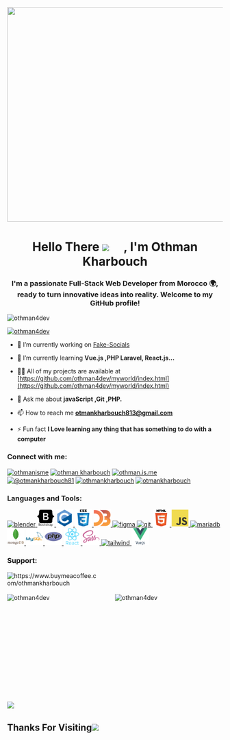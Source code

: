 <img src="https://user-images.githubusercontent.com/74038190/243078834-72903324-cf57-4e90-80a6-ed3c9734e0ed.gif" width="1000" height="500"/>
<h1 align="center">Hello There  <img src="https://user-images.githubusercontent.com/74038190/214644152-52f47eb3-5e31-4f47-8758-05c9468d5596.gif" width="50px" style="display:inline-block;">, I'm Othman Kharbouch</h1>
<h3 align="center">I'm a passionate Full-Stack Web Developer from Morocco 🌍, ready to turn innovative ideas into reality. Welcome to my GitHub profile!</h3>

<p align="left"> <img src="https://komarev.com/ghpvc/?username=othman4dev&label=Profile%20views&color=0e75b6&style=flat" alt="othman4dev" /> </p>

<p align="left"> <a href="https://github.com/ryo-ma/github-profile-trophy"><img src="https://github-profile-trophy.vercel.app/?username=othman4dev" alt="othman4dev" /></a> </p>

- 🔭 I’m currently working on [Fake-Socials](https://github.com/othman4dev/Fake-Socials)

- 🌱 I’m currently learning **Vue.js ,PHP Laravel, React.js...**

- 👨‍💻 All of my projects are available at [https://github.com/othman4dev/myworld/index.html](https://github.com/othman4dev/myworld/index.html)

- 💬 Ask me about **javaScript ,Git ,PHP.**

- 📫 How to reach me **otmankharbouch813@gmail.com**

- ⚡ Fun fact **I Love learning any thing that has something to do with a computer**

<h3 align="left">Connect with me:</h3>
<p align="left">
<a href="https://twitter.com/othmanisme" target="blank"><img align="center" src="https://raw.githubusercontent.com/rahuldkjain/github-profile-readme-generator/master/src/images/icons/Social/twitter.svg" alt="othmanisme" height="30" width="40" /></a>
<a href="https://linkedin.com/in/othman kharbouch" target="blank"><img align="center" src="https://raw.githubusercontent.com/rahuldkjain/github-profile-readme-generator/master/src/images/icons/Social/linked-in-alt.svg" alt="othman kharbouch" height="30" width="40" /></a>
<a href="https://instagram.com/othman.is.me" target="blank"><img align="center" src="https://raw.githubusercontent.com/rahuldkjain/github-profile-readme-generator/master/src/images/icons/Social/instagram.svg" alt="othman.is.me" height="30" width="40" /></a>
<a href="https://www.hackerrank.com/@otmankharbouch81" target="blank"><img align="center" src="https://raw.githubusercontent.com/rahuldkjain/github-profile-readme-generator/master/src/images/icons/Social/hackerrank.svg" alt="@otmankharbouch81" height="30" width="40" /></a>
<a href="https://www.leetcode.com/othmankharbouch" target="blank"><img align="center" src="https://raw.githubusercontent.com/rahuldkjain/github-profile-readme-generator/master/src/images/icons/Social/leet-code.svg" alt="othmankharbouch" height="30" width="40" /></a>
<a href="https://discord.gg/otmankharbouch" target="blank"><img align="center" src="https://raw.githubusercontent.com/rahuldkjain/github-profile-readme-generator/master/src/images/icons/Social/discord.svg" alt="otmankharbouch" height="30" width="40" /></a>
</p>

<h3 align="left">Languages and Tools:</h3>
<p align="left"> <a href="https://www.blender.org/" target="_blank" rel="noreferrer"> <img src="https://download.blender.org/branding/community/blender_community_badge_white.svg" alt="blender" width="40" height="40"/> </a> <a href="https://getbootstrap.com" target="_blank" rel="noreferrer"> <img src="https://raw.githubusercontent.com/devicons/devicon/master/icons/bootstrap/bootstrap-plain-wordmark.svg" alt="bootstrap" width="40" height="40"/> </a> <a href="https://www.cprogramming.com/" target="_blank" rel="noreferrer"> <img src="https://raw.githubusercontent.com/devicons/devicon/master/icons/c/c-original.svg" alt="c" width="40" height="40"/> </a> <a href="https://www.w3schools.com/css/" target="_blank" rel="noreferrer"> <img src="https://raw.githubusercontent.com/devicons/devicon/master/icons/css3/css3-original-wordmark.svg" alt="css3" width="40" height="40"/> </a> <a href="https://d3js.org/" target="_blank" rel="noreferrer"> <img src="https://raw.githubusercontent.com/devicons/devicon/master/icons/d3js/d3js-original.svg" alt="d3js" width="40" height="40"/> </a> <a href="https://www.figma.com/" target="_blank" rel="noreferrer"> <img src="https://www.vectorlogo.zone/logos/figma/figma-icon.svg" alt="figma" width="40" height="40"/> </a> <a href="https://git-scm.com/" target="_blank" rel="noreferrer"> <img src="https://www.vectorlogo.zone/logos/git-scm/git-scm-icon.svg" alt="git" width="40" height="40"/> </a> <a href="https://www.w3.org/html/" target="_blank" rel="noreferrer"> <img src="https://raw.githubusercontent.com/devicons/devicon/master/icons/html5/html5-original-wordmark.svg" alt="html5" width="40" height="40"/> </a> <a href="https://developer.mozilla.org/en-US/docs/Web/JavaScript" target="_blank" rel="noreferrer"> <img src="https://raw.githubusercontent.com/devicons/devicon/master/icons/javascript/javascript-original.svg" alt="javascript" width="40" height="40"/> </a> <a href="https://mariadb.org/" target="_blank" rel="noreferrer"> <img src="https://www.vectorlogo.zone/logos/mariadb/mariadb-icon.svg" alt="mariadb" width="40" height="40"/> </a> <a href="https://www.mongodb.com/" target="_blank" rel="noreferrer"> <img src="https://raw.githubusercontent.com/devicons/devicon/master/icons/mongodb/mongodb-original-wordmark.svg" alt="mongodb" width="40" height="40"/> </a> <a href="https://www.mysql.com/" target="_blank" rel="noreferrer"> <img src="https://raw.githubusercontent.com/devicons/devicon/master/icons/mysql/mysql-original-wordmark.svg" alt="mysql" width="40" height="40"/> </a> <a href="https://www.php.net" target="_blank" rel="noreferrer"> <img src="https://raw.githubusercontent.com/devicons/devicon/master/icons/php/php-original.svg" alt="php" width="40" height="40"/> </a> <a href="https://reactjs.org/" target="_blank" rel="noreferrer"> <img src="https://raw.githubusercontent.com/devicons/devicon/master/icons/react/react-original-wordmark.svg" alt="react" width="40" height="40"/> </a> <a href="https://sass-lang.com" target="_blank" rel="noreferrer"> <img src="https://raw.githubusercontent.com/devicons/devicon/master/icons/sass/sass-original.svg" alt="sass" width="40" height="40"/> </a> <a href="https://tailwindcss.com/" target="_blank" rel="noreferrer"> <img src="https://www.vectorlogo.zone/logos/tailwindcss/tailwindcss-icon.svg" alt="tailwind" width="40" height="40"/> </a> <a href="https://vuejs.org/" target="_blank" rel="noreferrer"> <img src="https://raw.githubusercontent.com/devicons/devicon/master/icons/vuejs/vuejs-original-wordmark.svg" alt="vuejs" width="40" height="40"/> </a> </p>

<h3 align="left">Support:</h3>
<p><a href="https://www.buymeacoffee.com/https://www.buymeacoffee.com/othmankharbouch"> <img align="left" src="https://cdn.buymeacoffee.com/buttons/v2/default-yellow.png" height="50" width="210" alt="https://www.buymeacoffee.com/othmankharbouch" /></a></p><br><br><br>
<div style="display:flex;align-items:center;justify-content:space-evenly;width:100%"><img height="200px" style="flex-grow:1" align="left" src="https://github-readme-stats.vercel.app/api/top-langs?username=othman4dev&show_icons=true&locale=en&layout=compact" alt="othman4dev" /><img height="200px" style="flex-grow:1" align="center" src="https://github-readme-stats.vercel.app/api?username=othman4dev&show_icons=true&locale=en" alt="othman4dev" /></div>
<br><br><br>
<img src="https://user-images.githubusercontent.com/74038190/213910845-af37a709-8995-40d6-be59-724526e3c3d7.gif" width="1000px"><br>
<h2 style="display:inline-block;">Thanks For Visiting</h2><img src="https://user-images.githubusercontent.com/74038190/214644145-264f4759-7633-441e-9d67-d8dda9d50d26.gif" width="50px" style="display:inline-block;">

